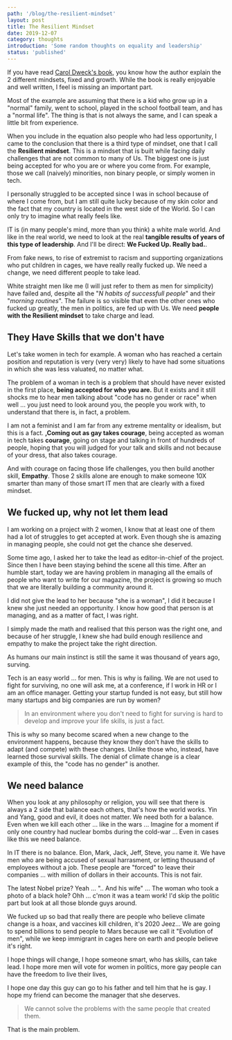 ```yaml
---
path: '/blog/the-resilient-mindset'
layout: post
title: The Resilient Mindset
date: 2019-12-07
category: thoughts
introduction: 'Some random thoughts on equality and leadership'
status: 'published'
---
```


If you have read [Carol Dweck's book](https://www.antoniofullone.com/blog/growth-mindset-fixed-mindset), you know how the author explain the 2 different mindsets, fixed and growth. While the book is really enjoyable and well written, I feel is missing an important part.

Most of the example are assuming that there is a kid who grow up in a "normal" family, went to school, played in the school football team, and has a "normal life". The thing is that is not always the same, and I can speak a little bit from experience.

When you include in the equation also people who had less opportunity, I came to the conclusion that there is a third type of mindset, one that I call the **Resilient mindset**. This is a mindset that is built while facing daily challenges that are not common to many of Us. The biggest one is just being accepted for who you are or where you come from.
For example, those we call (naively) minorities, non binary people, or simply women in tech.

I personally struggled to be accepted since I was in school because of where I come from, but I am still quite lucky because of my skin color and the fact that my country is located in the west side of the World. So I can only try to imagine what really feels like.

IT is (in many people's mind, more than you think) a white male world. And like in the real world, we need to look at the real **tangible results of years of this type of leadership**. And I'll be direct: **We Fucked Up. Really bad.**.

From fake news, to rise of extremist to racism and supporting organizations who put children in cages, we have really really fucked up. We need a change, we need different people to take lead.

White straight men like me (I will just refer to them as men for simplicity) have failed and, despite all the "_N habits of successfull people_" and their "_morning routines_". The failure is so visible that even the other ones who fucked up greatly, the men in politics, are fed up with Us. We need **people with the Resilient mindset** to take charge and lead.

## They Have Skills that we don't have

Let's take women in tech for example. A woman who has reached a certain position and reputation is very (very very) likely to have had some situations in which she was less valuated, no matter what.

The problem of a woman in tech is a problem that should have never existed in the first place, **being accepted for who you are.** But it exists and it still shocks me to hear men talking about "code has no gender or race" when well ... you just need to look around you, the people you work with, to understand that there is, in fact, a problem.

I am not a feminist and I am far from any extreme mentality or idealism, but this is a fact. **,Coming out as gay takes courage**, being accepted as woman in tech takes **courage**, going on stage and talking in front of hundreds of people, hoping that you will judged for your talk and skills and not because of your dress, that also takes courage.

And with courage on facing those life challenges, you then build another skill, **Empathy**. Those 2 skills alone are enough to make someone 10X smarter than many of those smart IT men that are clearly with a fixed mindset.

## We fucked up, why not let them lead

I am working on a project with 2 women, I know that at least one of them had a lot of struggles to get accepted at work. Even though she is amazing in managing people, she could not get the chance she deserved.

Some time ago, I asked her to take the lead as editor-in-chief of the project. Since then I have been staying behind the scene all this time. After an humble start, today we are having problem in managing all the emails of people who want to write for our magazine, the project is growing so much that we are literally building a community around it.

I did not give the lead to her because "she is a woman", I did it because I knew she just needed an opportunity. I know how good that person is at managing, and as a matter of fact, I was right.

I simply made the math and realised that this person was the right one, and because of her struggle, I knew she had build enough resilience and empathy to make the project take the right direction.

As humans our main instinct is still the same it was thousand of years ago, surving.

Tech is an easy world ... for men. This is why is failing. We are not used to fight for surviving, no one will ask me, at a conference, if I work in HR or I am an office manager.
Getting your startup funded is not easy, but still how many startups and big companies are run by women?

> In an environment where you don't need to fight for surving is hard to develop and improve your life skills, is just a fact.

This is why so many become scared when a new change to the environment happens, because they know they don't have the skills to adapt (and compete) with these changes. Unlike those who, instead, have learned those survival skills.
The denial of climate change is a clear example of this, the "code has no gender" is another.

## We need balance

When you look at any philosophy or religion, you will see that there is always a 2 side that balance each others, that's how the world works. Yin and Yang, good and evil, it does not matter. We need both for a balance. Even when we kill each other ... like in the wars ... Imagine for a moment if only one country had nuclear bombs during the cold-war ... Even in cases like this we need balance.

In IT there is no balance. Elon, Mark, Jack, Jeff, Steve, you name it.
We have men who are being accused of sexual harrasment, or letting thousand of employees without a job. These people are "forced" to leave their companies ... with million of dollars in their accounts. This is not fair.

The latest Nobel prize? Yeah ... ".. And his wife" ...
The woman who took a photo of a black hole? Ohh ... c'mon it was a team work!
I'd skip the politic part but look at all those blonde guys around.

We fucked up so bad that really there are people who believe climate change is a hoax, and vaccines kill children, it's 2020 Jeez... We are going to spend billions to send people to Mars because we call it "Evolution of men", while we keep immigrant in cages here on earth and people believe it's right.

I hope things will change, I hope someone smart, who has skills, can take lead.
I hope more men will vote for women in politics, more gay people can have the freedom to live their lives,

I hope one day this guy can go to his father and tell him that he is gay.
I hope my friend can become the manager that she deserves.

> We cannot solve the problems with the same people that created them.

That is the main problem.
